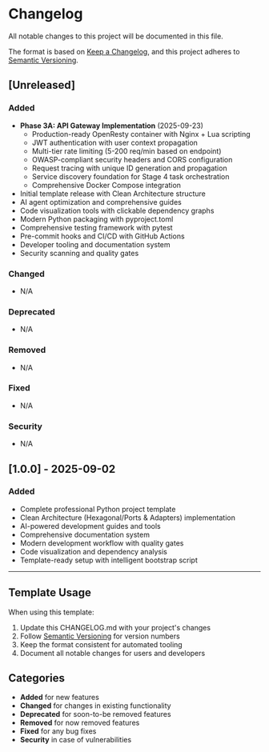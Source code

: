 # Changelog

All notable changes to this project will be documented in this file.

The format is based on [Keep a Changelog](https://keepachangelog.com/en/1.0.0/),
and this project adheres to [Semantic Versioning](https://semver.org/spec/v2.0.0.html).

## [Unreleased]

### Added
- **Phase 3A: API Gateway Implementation** (2025-09-23)
  - Production-ready OpenResty container with Nginx + Lua scripting
  - JWT authentication with user context propagation
  - Multi-tier rate limiting (5-200 req/min based on endpoint)
  - OWASP-compliant security headers and CORS configuration
  - Request tracing with unique ID generation and propagation
  - Service discovery foundation for Stage 4 task orchestration
  - Comprehensive Docker Compose integration
- Initial template release with Clean Architecture structure
- AI agent optimization and comprehensive guides
- Code visualization tools with clickable dependency graphs
- Modern Python packaging with pyproject.toml
- Comprehensive testing framework with pytest
- Pre-commit hooks and CI/CD with GitHub Actions
- Developer tooling and documentation system
- Security scanning and quality gates

### Changed
- N/A

### Deprecated
- N/A

### Removed
- N/A

### Fixed
- N/A

### Security
- N/A

## [1.0.0] - 2025-09-02

### Added
- Complete professional Python project template
- Clean Architecture (Hexagonal/Ports & Adapters) implementation
- AI-powered development guides and tools
- Comprehensive documentation system
- Modern development workflow with quality gates
- Code visualization and dependency analysis
- Template-ready setup with intelligent bootstrap script

---

## Template Usage

When using this template:

1. Update this CHANGELOG.md with your project's changes
2. Follow [Semantic Versioning](https://semver.org/) for version numbers
3. Keep the format consistent for automated tooling
4. Document all notable changes for users and developers

## Categories

- **Added** for new features
- **Changed** for changes in existing functionality
- **Deprecated** for soon-to-be removed features
- **Removed** for now removed features
- **Fixed** for any bug fixes
- **Security** in case of vulnerabilities
